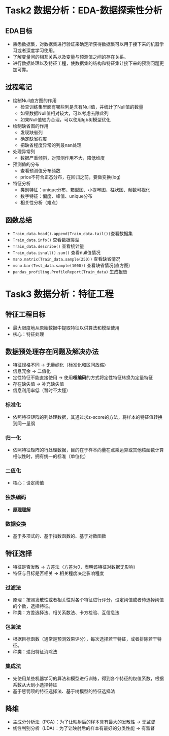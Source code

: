 # Task2 数据分析：EDA-数据探索性分析
## EDA目标
  - 熟悉数据集，对数据集进行验证来确定所获得数据集可以用于接下来的机器学习或者深度学习使用。
  - 了解变量间的相互关系以及变量与预测值之间的存在关系。
  - 进行数据处理以及特征工程，使数据集的结构和特征集让接下来的预测问题更加可靠。

## 过程笔记
  - 绘制Null直方图的作用
    - 检查训练集里面有哪些列是含有Null值，并统计了Null值的数量
    - 如果数据Null值相对较大，可以考虑去除此列
    - 如果Null值较为合理，可以使用lgb树模型优化
  - 绘制缺省图的作用
    - 发现缺省列
    - 确定缺省程度
    - 把缺省程度异常的列最nan处理
  - 处理异常列
    - 数据严重倾斜，对预测作用不大，降低维度
  - 预测值的分布
    - 查看预测值分布频数
    - price不符合正态分布，在回归之前，要做变换(log)
  - 特征分析
    - 类别特征：unique分布、箱型图、小提琴图、柱状图、频数可视化
    - 数字特征：偏度、峰值、unique分布
    - 相关性分析（难点）


## 函数总结
  - `Train_data.head().append(Train_data.tail())`查看数据集
  - `Train_data.info()` 查看数据类型
  - `Train_data.describe()` 查看统计量
  - `Train_data.isnull().sum()` 查看null值情况
  - `msno.matrix(Train_data.sample(250))` 查看缺省情况
  - `msno.bar(Test_data.sample(1000))` 查看缺省情况(直方图)
  - `pandas_profiling.ProfileReport(Train_data)` 生成报告
  
  
  

# Task3 数据分析：特征工程

## 特征工程目标
  - 最大限度地从原始数据中提取特征以供算法和模型使用
  - 核心：特征处理

## 数据预处理存在问题及解决办法
  - 特征规格不同 -> 无量纲化（标准化和区间放缩）
  - 信息冗余 -> 二值化
  - 定性特征不能直接使用 -> 使用**哑编码**的方式将定性特征转换为定量特征
  - 存在缺失值 -> 补充缺失值
  - 信息利用率低（暂时不太懂）

### 标准化
  - 依照特征矩阵的列处理数据，其通过求z-score的方法，将样本的特征值转换到同一量纲

### 归一化
  - 依照特征矩阵的行处理数据，目的在于样本向量在点乘运算或其他核函数计算相似性时，拥有统一的标准（单位化）

### 二值化
  - 核心：设定阈值

### 独热编码
  - **[原理理解](https://blog.csdn.net/a2099948768/article/details/82384616)**

### 数据变换
  - 基于多项式的、基于指数函数的、基于对数函数

## 特征选择
  - 特征是否发散 -> 方差法（方差为0，表明该特征对数据无影响）
  - 特征与目标是否相关 -> 相关程度决定影响程度

### 过滤法
  - 原理：按照发散性或者相关性对各个特征进行评分，设定阈值或者待选择阈值的个数，选择特征。
  - 种类：方差选择法、相关系数法、卡方检验、互信息法

### 包装法
  - 根据目标函数（通常是预测效果评分），每次选择若干特征，或者排除若干特征。
  - 种类：递归特征消除法

### 集成法
  - 先使用某些机器学习的算法和模型进行训练，得到各个特征的权值系数，根据系数从大到小选择特征
  - 基于惩罚项的特征选择法、基于树模型的特征选择法

## 降维
  - 主成分分析法（PCA）：为了让映射后的样本具有最大的发散性 -> 无监督
  - 线性判别分析（LDA）：为了让映射后的样本有最好的分类性能 -> 有监督





